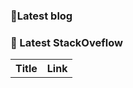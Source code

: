 ### 📕Latest blog
<!-- BLOG-POST-LIST:START -->
<!-- BLOG-POST-LIST:END -->

### 📕 Latest StackOveflow
<table>
  <tr><th>Title</th><th>Link</th></tr>
  <!-- STACKOVERFLOW:START --><!-- STACKOVERFLOW:END -->
</table>
